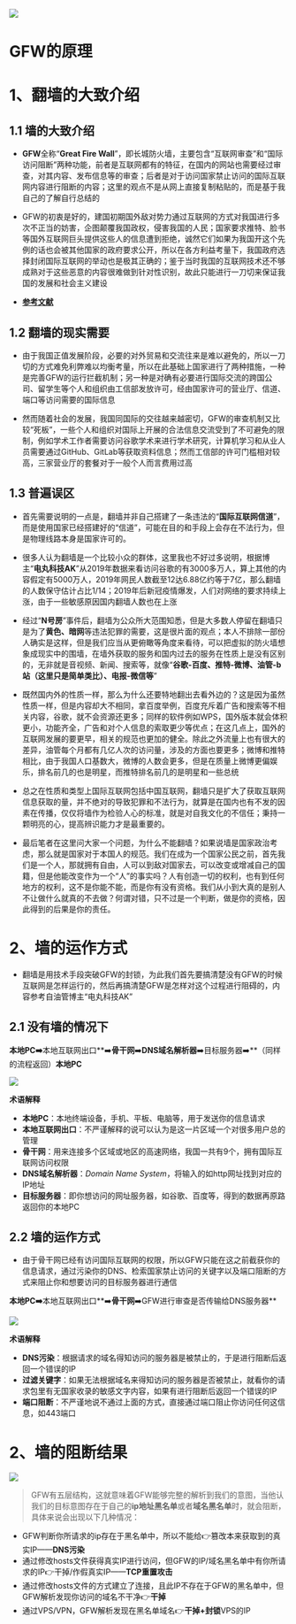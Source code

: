 ![](https://wangcy.cf/image/https%3A%2F%2Fs3-us-west-2.amazonaws.com%2Fsecure.notion-static.com%2Ff16df5c3-d8ca-4ebf-b67b-43dc9c3993a2%2Fgfw.png?table=block&id=dfbe96c3-e92c-4223-80b7-b75b54748e45&spaceId=05a1b89d-ff84-4035-bdc6-863a0fae0b47&width=1530&userId=&cache=v2)

# GFW的原理

# 1、翻墙的大致介绍

## 1.1 墙的大致介绍

- **GFW**全称“**Great Fire Wall**”，即长城防火墙，主要包含“互联网审查”和“国际访问阻断”两种功能，前者是互联网都有的特征，在国内的网站也需要经过审查，对其内容、发布信息等的审查；后者是对于访问国家禁止访问的国际互联网内容进行阻断的内容；这里的观点不是从网上直接复制粘贴的，而是基于我自己的了解自行总结的

- GFW的初衷是好的，建国初期国外敌对势力通过互联网的方式对我国进行多次不正当的妨害，企图颠覆我国政权，侵害我国的人民；国家要求推特、脸书等国外互联网巨头提供这些人的信息遭到拒绝，诚然它们如果为我国开这个先例的话也会被其他国家的政府要求公开，所以在各方利益考量下，我国政府选择封闭国际互联网的举动也是极其正确的；鉴于当时我国的互联网技术还不够成熟对于这些恶意的内容很难做到针对性识别，故此只能进行一刀切来保证我国的发展和社会主义建设

- **[参考文献](https://gfw.report/blog/gfw_shadowsocks/zh.html)**

## 1.2 翻墙的现实需要

- 由于我国正值发展阶段，必要的对外贸易和交流往来是难以避免的，所以一刀切的方式难免利弊难以均衡考量，所以在此基础上国家进行了两种措施，一种是完善GFW的运行拦截机制；另一种是对确有必要进行国际交流的跨国公司、留学生等个人和组织由工信部发放许可，经由国家许可的营业厅、信道、端口等访问需要的国际信息

- 然而随着社会的发展，我国同国际的交往越来越密切，GFW的审查机制又比较“死板”，一些个人和组织对国际上开展的合法信息交流受到了不可避免的限制，例如学术工作者需要访问谷歌学术来进行学术研究，计算机学习和从业人员需要通过GitHub、GitLab等获取资料信息；然而工信部的许可门槛相对较高，三家营业厅的套餐对于一般个人而言费用过高

## 1.3 普遍误区

- 首先需要说明的一点是，翻墙并非自己搭建了一条违法的“**国际互联网信道**”，而是使用国家已经搭建好的“信道”，可能在目的和手段上会存在不法行为，但是物理线路本身是国家许可的。

- 很多人认为翻墙是一个比较小众的群体，这里我也不好过多说明，根据博主“**电丸科技AK**”从2019年数据来看访问谷歌的有3000多万人，算上其他的内容假定有5000万人，2019年网民人数截至12达6.88亿约等于7亿，那么翻墙的人数保守估计占比1/14；2019年后新冠疫情爆发，人们对网络的要求持续上涨，由于一些敏感原因国内翻墙人数也在上涨

- 经过“**N号房**”事件后，翻墙为公众所大范围知悉，但是大多数人停留在翻墙只是为了**黄色、暗网**等违法犯罪的需要，这是很片面的观点；本人不排除一部份人确实是这样，但是我们应当从更俯瞰等角度来看待，可以把虚拟的防火墙想象成现实中的围墙，在墙外获取的服务和国内过去的服务在性质上是没有区别的，无非就是音视频、新闻、搜索等，就像“**谷歌-百度、推特-微博、油管-b站（这里只是简单类比）、电报-微信等**”

- 既然国内外的性质一样，那么为什么还要特地翻出去看外边的？这是因为虽然性质一样，但是内容却大不相同，拿百度举例，百度充斥着广告和搜索等不相关内容，谷歌，就不会资源还更多；同样的软件例如WPS，国外版本就会体积更小，功能齐全，广告和对个人信息的索取更少等优点；在这几点上，国外的互联网发展的要更早，相关的规范也更加的健全。除此之外流量上也有很大的差异，油管每个月都有几亿人次的访问量，涉及的方面也要更多；微博和推特相比，由于我国人口基数大，微博的人数会更多，但是在质量上微博更偏娱乐，排名前几的也是明星，而推特排名前几的是明星和一些总统

- 总之在性质和类型上国际互联网包括中国互联网，翻墙只是扩大了获取互联网信息获取的量，并不绝对的导致犯罪和不法行为，就算是在国内也有不发的因素在传播，仅仅将墙作为检验人心的标准，就是对自我文化的不信任；秉持一颗明亮的心，提高辨识能力才是最重要的。

- 最后笔者在这里问大家一个问题，为什么不能翻墙？如果说墙是国家政治考虑，那么就是国家对于本国人的规范。我们在成为一个国家公民之前，首先我们是一个人，那就拥有自由，人可以到敌对国家去，可以改变或增减自己的国籍，但是他能改变作为一个“人”的事实吗？人有创造一切的权利，也有到任何地方的权利，这不是你能不能，而是你有没有资格。我们从小到大真的是别人不让做什么就真的不去做？何谓对错，只不过是一个判断，做是你的资格，因此得到的后果是你的责任。

# 2、墙的运作方式

- 翻墙是用技术手段突破GFW的封锁，为此我们首先要搞清楚没有GFW的时候互联网是怎样运行的，然后再搞清楚GFW是怎样对这个过程进行阻碍的，内容参考自油管博主“电丸科技AK”

## 2.1  没有墙的情况下

**本地PC➡️**本地互联网出口**➡️**骨干网**➡️**DNS域名解析器**➡️目标服务器➡️**（同样的流程返回）**本地PC**

![](https://pomf2.lain.la/f/11wjhdpk.jpg)

**术语解释**

- **本地PC**：本地终端设备，手机、平板、电脑等，用于发送你的信息请求
- **本地互联网出口**：不严谨解释的说可以认为是这一片区域一个对很多用户总的管理
- **骨干网**：用来连接多个区域或地区的高速网络，我国一共有9个，拥有国际互联网访问权限
- **DNS域名解析器**：*Domain Name System*，将输入的如http网址找到对应的IP地址
- **目标服务器**：即你想访问的网址服务器，如谷歌、百度等，得到的数据再原路返回你的本地PC

## 2.2 墙的运作方式

- 由于骨干网已经有访问国际互联网的权限，所以GFW只能在这之前截获你的信息请求，通过污染你的DNS、检索国家禁止访问的关键字以及端口阻断的方式来阻止你和想要访问的目标服务器进行通信

**本地PC➡️**本地互联网出口**➡️**骨干网**➡️GFW进行审查是否传输给DNS服务器**

![](https://pomf2.lain.la/f/p76h1ww.jpg)

**术语解释**

- **DNS污染**：根据请求的域名得知访问的服务器是被禁止的，于是进行阻断后返回一个错误的IP
- **过滤关键字**：如果无法根据域名来得知访问的服务器是否被禁止，就看你的请求包里有无国家收录的敏感文字内容，如果有进行阻断后返回一个错误的IP
- **端口阻断**：不严谨地说不通过上面的方式，直接通过端口阻止你访问任何这信息，如443端口

# 2、墙的阻断结果

![](https://pomf2.lain.la/f/2xen9wj.png)

> GFW有五层结构，这就意味着GFW能够完整的解析到我们的意图，当他认我们的目标意图存在于自己的**ip地址黑名单**或者**域名黑名单**时，就会阻断，具体来说会出现以下几种情况：
> 
- GFW判断你所请求的ip存在于黑名单中，所以不能给👉篡改本来获取到的真实IP——**DNS污染**
- 通过修改hosts文件获得真实IP进行访问，但GFW的IP/域名黑名单中有你所请求的IP👉干掉/作假真实IP——**TCP重置攻击**
- 通过修改hosts文件的方式建立了连接，且此IP不存在于GFW的黑名单中，但GFW解析发现你访问的域名不干净👉**干掉**
- 通过VPS/VPN，GFW解析发现在黑名单域名👉**干掉+封锁**VPS的IP
